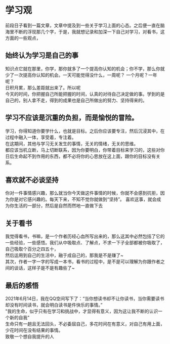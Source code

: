 # 学习观
前段日子看到一篇文章，文章中提及到一些关于学习上面的心态。之后便一直在脑海里不断的浮现那几个字，于是，我就想记录和加深一下自己对学习，对看书，这方面的一些观点，

## 始终认为学习是自己的事
知识点它就在那里，你学，那你就多了一个提高你认知的机会；你不学，那么你就少了一次提高你认知的机会。一天可能觉得没什么，一周呢？ 一个月呢？一年呢？<br />
日积月累，那么差距就出来了。所以呢 <br />
今天的时间，你把握自己所能把握的时间，认真的对待自己决定做的事。学到的是自己的，别人拿不走，得到的成果也是自己所做出的努力、坚持得来的。
  
## 学习不应该是沉重的负担，而是愉悦的冒险。
学习，你得知道你要学什么，也就是目标。之后你应该要专注，然后沉浸其中，在过程中融入一体，享受着，专注着。<br />
在这期间，其他与学习无关发生的事情，无关的情绪，无关的思维。<br />
都应该当机立断，马上切断联系，因为你要明白，你带着目标来学习的，这些对你日后生命起不到作用的东西，都不必将你的心思放在这上面，跟你的目标没有关系。

## 喜欢就不必谈坚持
你对一件事情感兴趣，那么就当你今天做这件事情的时候，你就不会感到抗拒，因为你是对它感兴趣的。每天下来，不知不觉你就做到“坚持”。
喜欢这事，就会成为你生活的一部分，然后是自然而然地一直做下去

## 关于看书
我觉得看书，书嘛，是一个作者历经心血所写出来的，那么这其中必然包括了它的一些经验，一些感悟。我们从中吸取点、了解点，不求一下子全部都被你吸取了，自己吸取个百分之四五十，<br />
然后运用到自己的生活中，融于成自己的，那我是不是赚了~ <br />
其次，作者一字一字的写成一本书，看书的过程中，是不是可以理解为你跟作者之间的谈话，这样子是不是有趣些了~

## 最后的感悟
2021年6月14日，我在QQ空间写下了：“当你想读书却不让你读书，当你需要读书却没有时间读书，就会明白读书是件快乐的事情。” <br />
"我的生命，似乎只有在学习和挑战中，才显得有意义，因为这让我不断的认识一个新的自我" <br />
生命只有一趟且无法回头，不必委屈自己，多花时间在有意义，对自己有用上面，少花时间在没有结果的事情。 <br />
致敬一个想自我提升的人
